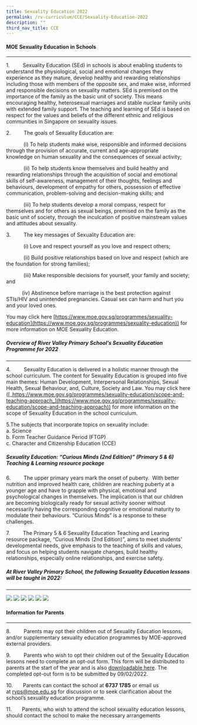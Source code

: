 ```yaml
---
title: Sexuality Education 2022
permalink: /rv-curriculum/CCE/Sexuality-Education-2022
description: ""
third_nav_title: CCE
---
```

#### MOE Sexuality Education in Schools
----------------------------------

  

1.         Sexuality Education (SEd) in schools is about enabling students to understand the physiological, social and emotional changes they experience as they mature, develop healthy and rewarding relationships including those with members of the opposite sex, and make wise, informed and responsible decisions on sexuality matters. SEd is premised on the importance of the family as the basic unit of society. This means encouraging healthy, heterosexual marriages and stable nuclear family units with extended family support. The teaching and learning of SEd is based on respect for the values and beliefs of the different ethnic and religious communities in Singapore on sexuality issues. 

2.         The goals of Sexuality Education are:

            (i) To help students make wise, responsible and informed decisions through the provision of accurate, current and age-appropriate knowledge on human sexuality and the consequences of sexual activity;

            (ii) To help students know themselves and build healthy and rewarding relationships through the acquisition of social and emotional skills of self-awareness, management of their thoughts, feelings and behaviours, development of empathy for others, possession of effective communication, problem-solving and decision-making skills; and

            (iii) To help students develop a moral compass, respect for themselves and for others as sexual beings, premised on the family as the basic unit of society, through the inculcation of positive mainstream values and attitudes about sexuality.  

  

3.         The key messages of Sexuality Education are: 

            (i) Love and respect yourself as you love and respect others;

            (ii) Build positive relationships based on love and respect (which are the foundation for strong families);

            (iii) Make responsible decisions for yourself, your family and society; and

           (iv) Abstinence before marriage is the best protection against STIs/HIV and unintended pregnancies. Casual sex can harm and hurt you and your loved ones. 

You may click here [https://www.moe.gov.sg/programmes/sexuality-education](https://www.moe.gov.sg/programmes/sexuality-education)) for more information on MOE Sexuality Education. 

  

##### Overview of River Valley Primary School’s Sexuality Education Programme for 2022
--------------------------------------------------------------------------------

  
4.         Sexuality Education is delivered in a holistic manner through the school curriculum. The content for Sexuality Education is grouped into five main themes: Human Development, Interpersonal Relationships, Sexual Health, Sexual Behaviour, and, Culture, Society and Law. You may click here ([_https://www.moe.gov.sg/programmes/sexuality-education/scope-and-teaching-approach_](https://www.moe.gov.sg/programmes/sexuality-education/scope-and-teaching-approach)) for more information on the scope of Sexuality Education in the school curriculum.  
  
5.The subjects that incorporate topics on sexuality include:  
a. Science  
b. Form Teacher Guidance Period (FTGP)  
c. Character and Citizenship Education (CCE)  
  

##### Sexuality Education: “Curious Minds (2nd Edition)” (Primary 5 & 6) Teaching & Learning resource package

  
6.         The upper primary years mark the onset of puberty.  With better nutrition and improved health care, children are reaching puberty at a younger age and have to grapple with physical, emotional and psychological changes in themselves. The implication is that our children are becoming biologically ready for sexual activity sooner without necessarily having the corresponding cognitive or emotional maturity to modulate their behaviours. “Curious Minds” is a response to these challenges.  
  
7.         The Primary 5 & 6 Sexuality Education Teaching and Learing resource package, “Curious Minds (2nd Edition)”, aims to meet students’ developmental needs, give emphasis to the teaching of skills and values, and focus on helping students navigate changes, build healthy relationships, especially online relationships, and exercise safety.  
  

##### At River Valley Primary School, the following Sexuality Education lessons will be taught in 2022: 
--------------------------------------------------------------------------------------------------

![](/images/RV%20Curriculum/Character%20and%20Citizenship%20Ed/Student%20Well%20Being/Sexuality%20Education/photo_6235498026902859924_w.png)
![](/images/RV%20Curriculum/Character%20and%20Citizenship%20Ed/Student%20Well%20Being/Sexuality%20Education/photo_6235498026902859925_w.png)
![](/images/RV%20Curriculum/Character%20and%20Citizenship%20Ed/Student%20Well%20Being/Sexuality%20Education/photo_6235498026902859926_w.png)
![](/images/RV%20Curriculum/Character%20and%20Citizenship%20Ed/Student%20Well%20Being/Sexuality%20Education/photo_6235624698373321291_w.png)
![](/images/RV%20Curriculum/Character%20and%20Citizenship%20Ed/Student%20Well%20Being/Sexuality%20Education/photo_6235498026902859927_w.png)
![](/images/RV%20Curriculum/Character%20and%20Citizenship%20Ed/Student%20Well%20Being/Sexuality%20Education/photo_6235498026902859929_w.png)

#### Information for Parents
-----------------------

  
8.         Parents may opt their children out of Sexuality Education lessons, and/or supplementary sexuality education programmes by MOE-approved external providers.  
  
9.         Parents who wish to opt their children out of the Sexuality Education lessons need to complete an opt-out form. This form will be distributed to parents at the start of the year and is also [downloadable here](/files/RV%20Curriculum/CCE/Student%20Well%20Being/RVPS_parents%20opt-out%20form%202022.pdf). The completed opt-out form is to be submitted by 09/02/2022.  
  
10.       Parents can contact the school at **6737 1785** or email us at [rvps@moe.edu.sg](mailto:rvps@moe.edu.sg) for discussion or to seek clarification about the school’s sexuality education programme.  
  
11.       Parents, who wish to attend the school sexuality education lessons, should contact the school to make the necessary arrangements